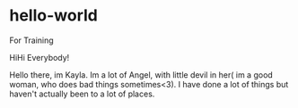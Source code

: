 # hello-world
For Training

HiHi Everybody! 

Hello there, im Kayla. Im a lot of Angel, with little devil in her( im a good woman, who does bad things sometimes<3). 
I have done a lot of things but haven't actually been to a lot of places. 
